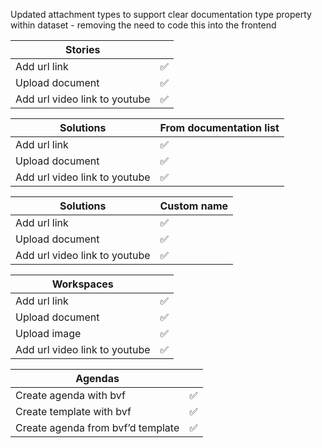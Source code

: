 Updated attachment types to support clear documentation type property within dataset - removing the need to code this into the frontend

|Stories| |
|---|---|
|Add url link |:white_check_mark:
|Upload document |:white_check_mark:
|Add url video link to youtube |:white_check_mark:


|Solutions |From documentation list
|---|---|
|Add url link |:white_check_mark:
|Upload document|:white_check_mark:
|Add url video link to youtube|:white_check_mark:

|Solutions |Custom name
|---|---|
|Add url link |:white_check_mark:
|Upload document|:white_check_mark:
|Add url video link to youtube|:white_check_mark:

|Workspaces| |
|---|---|
|Add url link|:white_check_mark:
|Upload document|:white_check_mark:
|Upload image|:white_check_mark:
|Add url video link to youtube|:white_check_mark:

|Agendas| |
|---|---|
|Create agenda with bvf|:white_check_mark:
|Create template with bvf|:white_check_mark:
|Create agenda from bvf’d template|:white_check_mark:
